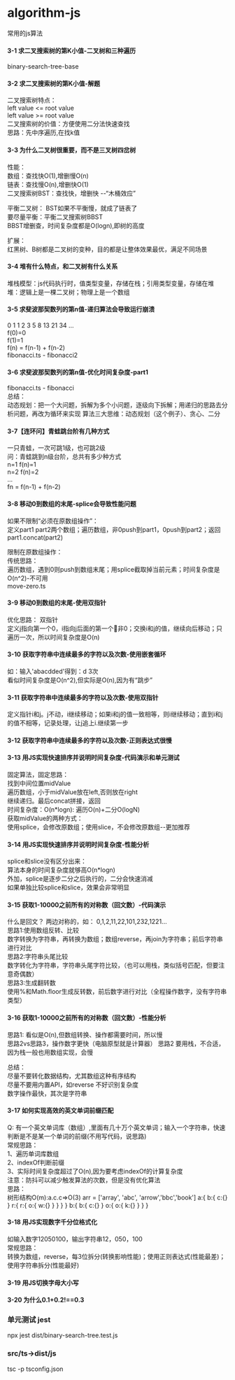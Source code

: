 # algorithm-js
常用的js算法

#### 3-1 求二叉搜索树的第K小值-二叉树和三种遍历
binary-search-tree-base  
 
#### 3-2 求二叉搜索树的第K小值-解题  
二叉搜索树特点：  
left value <= root value  
left value >= root value  
二叉搜索树的价值：方便使用二分法快速查找  
思路：先中序遍历,在找k值
#### 3-3 为什么二叉树很重要，而不是三叉树四岔树
性能：  
数组：查找快O(1),增删慢O(n)  
链表：查找慢O(n),增删快O(1)  
二叉搜索树BST：查找快，增删快 --“木桶效应”  

平衡二叉树：
BST如果不平衡慢，就成了链表了  
要尽量平衡：平衡二叉搜索树BBST  
BBST增删查，时间复杂度都是O(logn),即树的高度  

扩展：  
红黑树、B树都是二叉树的变种，目的都是让整体效果最优，满足不同场景  

#### 3-4 堆有什么特点，和二叉树有什么关系
堆栈模型：js代码执行时，值类型变量，存储在栈；引用类型变量，存储在堆  
堆：逻辑上是一棵二叉树；物理上是一个数组 

#### 3-5 求斐波那契数列的第n值-递归算法会导致运行崩溃
0 1 1 2 3 5 8 13 21 34 ...  
f(0)=0  
f(1)=1  
f(n) = f(n-1) + f(n-2)    
fibonacci.ts - fibonacci2  

#### 3-6 求斐波那契数列的第n值-优化时间复杂度-part1
fibonacci.ts - fibonacci  
总结：  
动态规划：把一个大问题，拆解为多个小问题，逐级向下拆解；用递归的思路去分析问题，再改为循环来实现
算法三大思维：动态规划（这个例子）、贪心、二分

#### 3-7【连环问】青蛙跳台阶有几种方式
一只青蛙，一次可跳1级，也可跳2级  
问：青蛙跳到n级台阶，总共有多少种方式  
n=1 f(n)=1  
n=2 f(n)=2  
...  
fn = f(n-1) + f(n-2)  

#### 3-8 移动0到数组的末尾-splice会导致性能问题  
如果不限制“必须在原数组操作”：  
定义part1 part2两个数组；遍历数组，非0push到part1，0push到part2；返回part1.concat(part2)  

限制在原数组操作：  
传统思路：  
遍历数组，遇到0则push到数组末尾；用splice截取掉当前元素；时间复杂度是O(n^2)-不可用  
move-zero.ts  

#### 3-9 移动0到数组的末尾-使用双指针
优化思路：  双指针  
定义j指向第一个0，i指向j后面的第一个非0；交换i和j的值，继续向后移动；只遍历一次，所以时间复杂度是O(n)  

#### 3-10 获取字符串中连续最多的字符以及次数-使用嵌套循环
如：输入'abacdded'得到：d 3次  
看似时间复杂度是O(n^2),但实际是O(n),因为有“跳步”

#### 3-11 获取字符串中连续最多的字符以及次数-使用双指针
定义指针i和j。j不动，i继续移动；如果i和j的值一致相等，则i继续移动；直到i和j的值不相等，记录处理，让j追上i.继续第一步  

#### 3-12 获取字符串中连续最多的字符以及次数-正则表达式很慢

#### 3-13 用JS实现快速排序并说明时间复杂度-代码演示和单元测试 
固定算法，固定思路：  
找到中间位置midValue  
遍历数组，小于midValue放在left,否则放在right  
继续递归。最后concat拼接，返回  
时间复杂度：O(n*logn): 遍历O(n)+二分O(logN)  
获取midValue的两种方式：  
使用splice，会修改原数组；使用slice，不会修改原数组--更加推荐  

#### 3-14 用JS实现快速排序并说明时间复杂度-性能分析
splice和slice没有区分出来：  
算法本身的时间复杂度就够高O(n*logn)  
外加，splice是逐步二分之后执行的，二分会快速消减  
如果单独比较splice和slice，效果会非常明显  

#### 3-15 获取1-10000之前所有的对称数（回文数）-代码演示
什么是回文？  两边对称的，如： 0,1,2,11,22,101,232,1221...  
思路1:使用数组反转、比较  
数字转换为字符串，再转换为数组；数组reverse，再join为字符串；前后字符串进行对比  
思路2:字符串头尾比较  
数字转化为字符串，字符串头尾字符比较，（也可以用栈，类似括号匹配，但要注意奇偶数）  
思路3:生成翻转数    
使用%和Math.floor生成反转数，前后数字进行对比（全程操作数字，没有字符串类型）  

#### 3-16 获取1-10000之前所有的对称数（回文数）-性能分析
思路1:  看似是O(n),但数组转换、操作都需要时间，所以慢  
思路2vs思路3，操作数字更快（电脑原型就是计算器） 
思路2 要用栈，不合适，因为栈一般也用数组实现，会慢  

总结：  
尽量不要转化数据结构，尤其数组这种有序结构  
尽量不要用内置API，如reverse 不好识别复杂度  
数字操作最快，其次是字符串  

#### 3-17 如何实现高效的英文单词前缀匹配
Q: 有一个英文单词库（数组）,里面有几十万个英文单词；输入一个字符串，快速判断是不是某一个单词的前缀(不用写代码，说思路)  
常规思路：  
1、遍历单词库数组  
2、indexOf判断前缀  
3、实际时间复杂度超过了O(n),因为要考虑indexOf的计算复杂度  
注意：防抖可以减少触发算法的次数，但是没有优化算法  
思路：  
树形结构O(m):a.c.c=>O(3)
arr = ['array', 'abc', 'arrow','bbc','book']
a:{
  b:{
    c:{}
  }
  r:{
    r:{
      o:{
        w:{}
      }
    }
  }
}
b:{
  b:{
    c:{}
  }
  o:{
    o:{
      k:{}
    }
  }
}

#### 3-18 用JS实现数字千分位格式化
如输入数字12050100，输出字符串12，050，100  
常规思路：  
转换为数组，reverse，每3位拆分(转换影响性能)；使用正则表达式(性能最差)；使用字符串拆分(性能最好)  

#### 3-19 用JS切换字母大小写
#### 3-20 为什么0.1+0.2!==0.3


### 单元测试 jest
npx jest dist/binary-search-tree.test.js

### src/ts->dist/js
tsc -p tsconfig.json